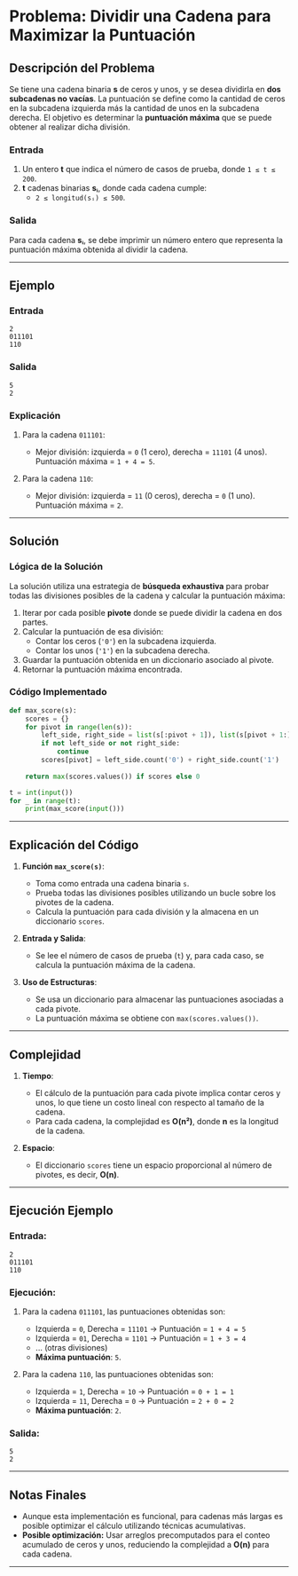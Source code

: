 # Problema: Dividir una Cadena para Maximizar la Puntuación

## Descripción del Problema

Se tiene una cadena binaria **s** de ceros y unos, y se desea dividirla en **dos subcadenas no vacías**. La puntuación se define como la cantidad de ceros en la subcadena izquierda más la cantidad de unos en la subcadena derecha. El objetivo es determinar la **puntuación máxima** que se puede obtener al realizar dicha división.

### Entrada
1. Un entero **t** que indica el número de casos de prueba, donde `1 ≤ t ≤ 200`.
2. **t** cadenas binarias **sᵢ**, donde cada cadena cumple:
   - `2 ≤ longitud(sᵢ) ≤ 500`.

### Salida
Para cada cadena **sᵢ**, se debe imprimir un número entero que representa la puntuación máxima obtenida al dividir la cadena.

---

## Ejemplo

### Entrada
```
2
011101
110
```

### Salida
```
5
2
```

### Explicación
1. Para la cadena `011101`:
   - Mejor división: izquierda = `0` (1 cero), derecha = `11101` (4 unos). Puntuación máxima = `1 + 4 = 5`.

2. Para la cadena `110`:
   - Mejor división: izquierda = `11` (0 ceros), derecha = `0` (1 uno). Puntuación máxima = `2`.

---

## Solución

### Lógica de la Solución

La solución utiliza una estrategia de **búsqueda exhaustiva** para probar todas las divisiones posibles de la cadena y calcular la puntuación máxima:

1. Iterar por cada posible **pivote** donde se puede dividir la cadena en dos partes.
2. Calcular la puntuación de esa división:
   - Contar los ceros (`'0'`) en la subcadena izquierda.
   - Contar los unos (`'1'`) en la subcadena derecha.
3. Guardar la puntuación obtenida en un diccionario asociado al pivote.
4. Retornar la puntuación máxima encontrada.

### Código Implementado

```python
def max_score(s):
    scores = {}
    for pivot in range(len(s)):
        left_side, right_side = list(s[:pivot + 1]), list(s[pivot + 1:])
        if not left_side or not right_side:
            continue
        scores[pivot] = left_side.count('0') + right_side.count('1')
    
    return max(scores.values()) if scores else 0

t = int(input())
for _ in range(t):
    print(max_score(input()))
```

---

## Explicación del Código

1. **Función `max_score(s)`**:
   - Toma como entrada una cadena binaria `s`.
   - Prueba todas las divisiones posibles utilizando un bucle sobre los pivotes de la cadena.
   - Calcula la puntuación para cada división y la almacena en un diccionario `scores`.

2. **Entrada y Salida**:
   - Se lee el número de casos de prueba (`t`) y, para cada caso, se calcula la puntuación máxima de la cadena.

3. **Uso de Estructuras**:
   - Se usa un diccionario para almacenar las puntuaciones asociadas a cada pivote.
   - La puntuación máxima se obtiene con `max(scores.values())`.

---

## Complejidad

1. **Tiempo**:
   - El cálculo de la puntuación para cada pivote implica contar ceros y unos, lo que tiene un costo lineal con respecto al tamaño de la cadena.
   - Para cada cadena, la complejidad es **O(n²)**, donde **n** es la longitud de la cadena.

2. **Espacio**:
   - El diccionario `scores` tiene un espacio proporcional al número de pivotes, es decir, **O(n)**.

---

## Ejecución Ejemplo

### Entrada:
```
2
011101
110
```

### Ejecución:
1. Para la cadena `011101`, las puntuaciones obtenidas son:
   - Izquierda = `0`, Derecha = `11101` → Puntuación = `1 + 4 = 5`
   - Izquierda = `01`, Derecha = `1101` → Puntuación = `1 + 3 = 4`
   - ... (otras divisiones)
   - **Máxima puntuación**: `5`.

2. Para la cadena `110`, las puntuaciones obtenidas son:
   - Izquierda = `1`, Derecha = `10` → Puntuación = `0 + 1 = 1`
   - Izquierda = `11`, Derecha = `0` → Puntuación = `2 + 0 = 2`
   - **Máxima puntuación**: `2`.

### Salida:
```
5
2
```

---

## Notas Finales

- Aunque esta implementación es funcional, para cadenas más largas es posible optimizar el cálculo utilizando técnicas acumulativas.
- **Posible optimización:** Usar arreglos precomputados para el conteo acumulado de ceros y unos, reduciendo la complejidad a **O(n)** para cada cadena.

--- 
